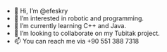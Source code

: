 - 👋 Hi, I’m @efeskry
- 👀 I’m interested in robotic and programming.
- 🌱 I’m currently learning C++ and Java.
- 💞️ I’m looking to collaborate on my Tubitak project.
- 📫 You can reach me via +90 551 388 7318

<!---
efeskry/efeskry is a ✨ special ✨ repository because its `README.md` (this file) appears on your GitHub profile.
You can click the Preview link to take a look at your changes.
--->
